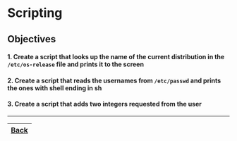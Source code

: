 # Scripting

## Objectives

#### 1. Create a script that looks up the name of the current distribution in the `/etc/os-release` file and prints it to the screen
#### 2. Create a script that reads the usernames from `/etc/passwd` and prints the ones with shell ending in sh
#### 3. Create a script that adds two integers requested from the user

-----------
[Back](../README.md)|
:----- |
